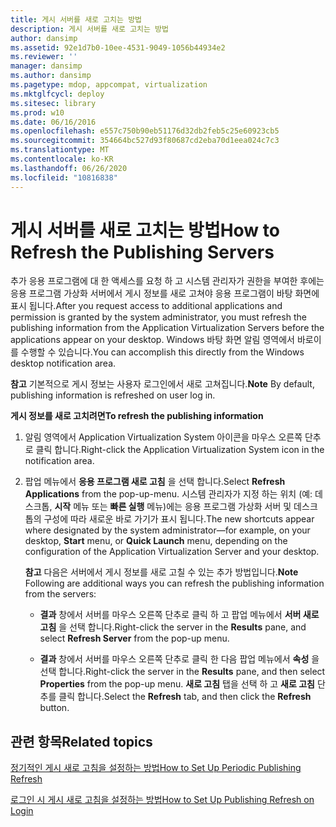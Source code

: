 ```yaml
---
title: 게시 서버를 새로 고치는 방법
description: 게시 서버를 새로 고치는 방법
author: dansimp
ms.assetid: 92e1d7b0-10ee-4531-9049-1056b44934e2
ms.reviewer: ''
manager: dansimp
ms.author: dansimp
ms.pagetype: mdop, appcompat, virtualization
ms.mktglfcycl: deploy
ms.sitesec: library
ms.prod: w10
ms.date: 06/16/2016
ms.openlocfilehash: e557c750b90eb51176d32db2feb5c25e60923cb5
ms.sourcegitcommit: 354664bc527d93f80687cd2eba70d1eea024c7c3
ms.translationtype: MT
ms.contentlocale: ko-KR
ms.lasthandoff: 06/26/2020
ms.locfileid: "10816838"
---
```

# <span data-ttu-id="6800d-103">게시 서버를 새로 고치는 방법</span><span class="sxs-lookup"><span data-stu-id="6800d-103">How to Refresh the Publishing Servers</span></span>


<span data-ttu-id="6800d-104">추가 응용 프로그램에 대 한 액세스를 요청 하 고 시스템 관리자가 권한을 부여한 후에는 응용 프로그램 가상화 서버에서 게시 정보를 새로 고쳐야 응용 프로그램이 바탕 화면에 표시 됩니다.</span><span class="sxs-lookup"><span data-stu-id="6800d-104">After you request access to additional applications and permission is granted by the system administrator, you must refresh the publishing information from the Application Virtualization Servers before the applications appear on your desktop.</span></span> <span data-ttu-id="6800d-105">Windows 바탕 화면 알림 영역에서 바로이를 수행할 수 있습니다.</span><span class="sxs-lookup"><span data-stu-id="6800d-105">You can accomplish this directly from the Windows desktop notification area.</span></span>

<span data-ttu-id="6800d-106">**참고**  기본적으로 게시 정보는 사용자 로그인에서 새로 고쳐집니다.</span><span class="sxs-lookup"><span data-stu-id="6800d-106">**Note** By default, publishing information is refreshed on user log in.</span></span>

 

**<span data-ttu-id="6800d-107">게시 정보를 새로 고치려면</span><span class="sxs-lookup"><span data-stu-id="6800d-107">To refresh the publishing information</span></span>**

1.  <span data-ttu-id="6800d-108">알림 영역에서 Application Virtualization System 아이콘을 마우스 오른쪽 단추로 클릭 합니다.</span><span class="sxs-lookup"><span data-stu-id="6800d-108">Right-click the Application Virtualization System icon in the notification area.</span></span>

2.  <span data-ttu-id="6800d-109">팝업 메뉴에서 **응용 프로그램 새로 고침** 을 선택 합니다.</span><span class="sxs-lookup"><span data-stu-id="6800d-109">Select **Refresh Applications** from the pop-up-menu.</span></span> <span data-ttu-id="6800d-110">시스템 관리자가 지정 하는 위치 (예: 데스크톱, **시작** 메뉴 또는 **빠른 실행** 메뉴)에는 응용 프로그램 가상화 서버 및 데스크톱의 구성에 따라 새로운 바로 가기가 표시 됩니다.</span><span class="sxs-lookup"><span data-stu-id="6800d-110">The new shortcuts appear where designated by the system administrator—for example, on your desktop, **Start** menu, or **Quick Launch** menu, depending on the configuration of the Application Virtualization Server and your desktop.</span></span>

    <span data-ttu-id="6800d-111">**참고**  다음은 서버에서 게시 정보를 새로 고칠 수 있는 추가 방법입니다.</span><span class="sxs-lookup"><span data-stu-id="6800d-111">**Note** Following are additional ways you can refresh the publishing information from the servers:</span></span>

    -   <span data-ttu-id="6800d-112">**결과** 창에서 서버를 마우스 오른쪽 단추로 클릭 하 고 팝업 메뉴에서 **서버 새로 고침** 을 선택 합니다.</span><span class="sxs-lookup"><span data-stu-id="6800d-112">Right-click the server in the **Results** pane, and select **Refresh Server** from the pop-up menu.</span></span>

    -   <span data-ttu-id="6800d-113">**결과** 창에서 서버를 마우스 오른쪽 단추로 클릭 한 다음 팝업 메뉴에서 **속성** 을 선택 합니다.</span><span class="sxs-lookup"><span data-stu-id="6800d-113">Right-click the server in the **Results** pane, and then select **Properties** from the pop-up menu.</span></span> <span data-ttu-id="6800d-114">**새로 고침** 탭을 선택 하 고 **새로 고침** 단추를 클릭 합니다.</span><span class="sxs-lookup"><span data-stu-id="6800d-114">Select the **Refresh** tab, and then click the **Refresh** button.</span></span>

     

## <span data-ttu-id="6800d-115">관련 항목</span><span class="sxs-lookup"><span data-stu-id="6800d-115">Related topics</span></span>


[<span data-ttu-id="6800d-116">정기적인 게시 새로 고침을 설정하는 방법</span><span class="sxs-lookup"><span data-stu-id="6800d-116">How to Set Up Periodic Publishing Refresh</span></span>](how-to-set-up-periodic-publishing-refresh.md)

[<span data-ttu-id="6800d-117">로그인 시 게시 새로 고침을 설정하는 방법</span><span class="sxs-lookup"><span data-stu-id="6800d-117">How to Set Up Publishing Refresh on Login</span></span>](how-to-set-up-publishing-refresh-on-login.md)

 

 





